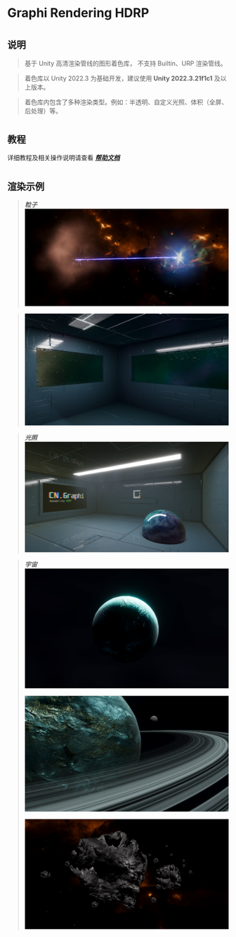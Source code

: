 # Graphi Rendering HDRP
#

## 说明
> 基于 Unity 高清渲染管线的图形着色库， 不支持 Builtin、URP 渲染管线。

> 着色库以 Unity 2022.3 为基础开发，建议使用 **Unity 2022.3.21f1c1** 及以上版本。

> 着色库内包含了多种渲染类型。例如：半透明、自定义光照、体积（全屏、后处理）等。

#

## 教程
详细教程及相关操作说明请查看 ***[帮助文档](https://github.com/qnstd/RenderingHDRP/blob/master/Documentation/graphi_rendering_hdrp.md)***

#

## 渲染示例

>***粒子***
>![](Documentation/images/example_particle.png)

>![](Documentation/images/example_rain.png)

>***光照***
>![](Documentation/images/example_lit.png)

>***宇宙***
>![](Documentation/images/example_universe_1.png)
>
>![](Documentation/images/example_universe_2.png)
>
>![](Documentation/images/example_universe_3.png)
